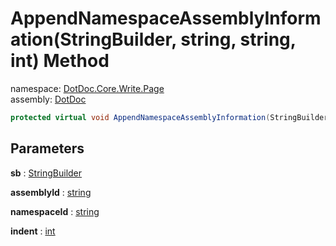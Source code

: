 ﻿# AppendNamespaceAssemblyInformation\(StringBuilder, string, string, int\) Method

namespace: [DotDoc\.Core\.Write\.Page](../../DotDoc.Core.Write.Page.md)<br />
assembly: [DotDoc](../../../DotDoc.md)



```csharp
protected virtual void AppendNamespaceAssemblyInformation(StringBuilder sb ,string assemblyId ,string namespaceId ,int indent = 1);
```

## Parameters

__sb__ : [StringBuilder](https://docs.microsoft.com/dotnet/api/System.Text.StringBuilder)



__assemblyId__ : [string](https://docs.microsoft.com/dotnet/api/System.String)



__namespaceId__ : [string](https://docs.microsoft.com/dotnet/api/System.String)



__indent__ : [int](https://docs.microsoft.com/dotnet/api/System.Int32)



